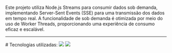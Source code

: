 Este projeto utiliza Node.js Streams para consumir dados sob demanda, implementando Server-Sent Events (SSE) para uma transmissão dos dados em tempo real. A funcionalidade de sob demanda é otimizada por meio do uso de Worker Threads, proporcionando uma experiência de consumo eficaz e escalável.
<hr>
# Tecnologias utilizadas:
 <img src="https://www.aikonbox.com.br/icons?i=javascript">
 <img src="https://www.aikonbox.com.br/icons?i=nodejs">
